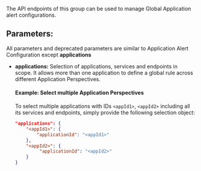 The API endpoints of this group can be used to manage Global Application alert configurations.

## Parameters:

All parameters and deprecated parameters are similar to Application Alert Configuration except **applications**

- **applications:** Selection of applications, services and endpoints in scope. It allows more than one application to define a global rule across different Application Perspectives.

  #### Example: Select multiple Application Perspectives

  To select multiple applications with IDs `<appId1>`, `<appId2>` including all its services and endpoints, simply provide the following selection object:

  ```json
  "applications": {
      "<appId1>": {
          "applicationId": "<appId1>"
      },
      "<appId2>": {
           "applicationId": "<appId2>"
      }
  }
  ```
